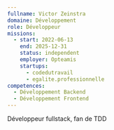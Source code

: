 ```yaml
---
fullname: Victor Zeinstra
domaine: Développement
role: Développeur
missions:
  - start: 2022-06-13
    end: 2025-12-31
    status: independent
    employer: Opteamis
    startups:
      - codedutravail
      - egalite.professionnelle
competences:
  - Développement Backend
  - Développement Frontend
---
```

Développeur fullstack, fan de TDD
